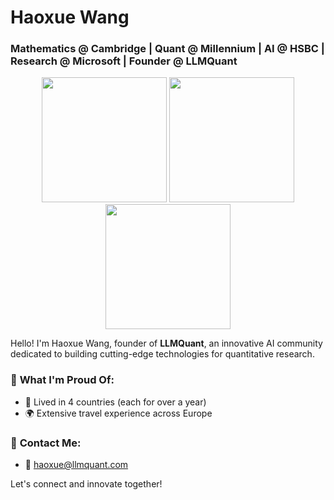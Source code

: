 # Haoxue Wang

### Mathematics @ Cambridge | Quant @ Millennium | AI @ HSBC | Research @ Microsoft | Founder @ LLMQuant
<p align="center">
  <img src="https://github.com/user-attachments/assets/2d21b35a-a8bb-4935-9d51-f41d8e1e865f" width="200"/>
  <img src="https://github.com/user-attachments/assets/ded6cbbe-c8b2-45c0-b415-e3604ce0eed9" width="200"/>
  <img src="https://github.com/user-attachments/assets/d1f0629d-0570-4b11-a75e-2e545636476c" width="200"/>
</p>




Hello! I'm Haoxue Wang, founder of **LLMQuant**, an innovative AI community dedicated to building cutting-edge technologies for quantitative research.

### 🌟 **What I'm Proud Of:**
- 📍 Lived in 4 countries (each for over a year)
- 🌍 Extensive travel experience across Europe

### 💬 **Contact Me:**
- 📧 [haoxue@llmquant.com](mailto:haoxue@llmquant.com)

Let's connect and innovate together!

